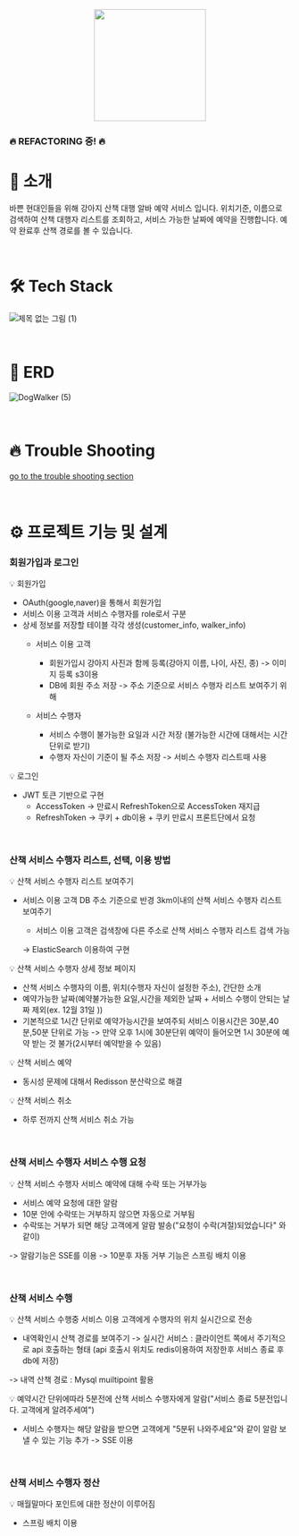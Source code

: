 <div align="center">
<img src= https://github.com/ParkHaeBeen/DogWalker/assets/130157565/660acee2-0578-4777-9fc6-b2d6a8c1d2eb  width ="200">
</div>

### 🔥 REFACTORING 중! 🔥

# 🦮 소개 
바쁜 현대인들을 위해 강아지 산책 대행 알바 예약 서비스 입니다. 위치기준, 이름으로 검색하여 산책 대행자 리스트를 조회하고,
서비스 가능한 날짜에 예약을 진행합니다. 예약 완료후 산책 경로를 볼 수 있습니다.

<br>

# 🛠 Tech Stack

![제목 없는 그림 (1)](https://github.com/ParkHaeBeen/DogWalker/assets/130157565/7168bd24-cb68-4044-a2b1-245e4d0f4a4b)

<br>

# 📓 ERD

![DogWalker (5)](https://github.com/ParkHaeBeen/DogWalker/assets/130157565/041be768-fa25-4fc3-a6d5-ca6b9359e73a)

<br>

# 🔥 Trouble Shooting

[go to the trouble shooting section](https://github.com/ParkHaeBeen/DogWalker/blob/develop/docs/TROUBLE_SHOOTING.md)

<br>

# ⚙️ 프로젝트 기능 및 설계

### 회원가입과 로그인
:bulb: 회원가입 
- OAuth(google,naver)을 통해서 회원가입
- 서비스 이용 고객과 서비스 수행자를 role로서 구분
- 상세 정보를 저장할 테이블 각각 생성(customer_info, walker_info)
  -  서비스 이용 고객
     -  회원가입시 강아지 사진과 함께 등록(강아지 이름, 나이, 사진, 종) -> 이미지 등록 s3이용
     -  DB에 회원 주소 저장 -> 주소 기준으로 서비스 수행자 리스트 보여주기 위해

  - 서비스 수행자
     - 서비스 수행이 불가능한 요일과 시간 저장 (불가능한 시간에 대해서는 시간 단위로 받기)
     - 수행자 자신이 기준이 될 주소 저장 -> 서비스 수행자 리스트때 사용
   

💡 로그인
- JWT 토큰 기반으로 구현
  - AccessToken -> 만료시 RefreshToken으로 AccessToken 재지급
  - RefreshToken -> 쿠키 + db이용 + 쿠키 만료시 프론트단에서 요청

<br>

### 산책 서비스 수행자 리스트, 선택, 이용 방법

💡 산책 서비스 수행자 리스트 보여주기
- 서비스 이용 고객 DB 주소 기준으로 반경 3km이내의 산책 서비스 수행자 리스트 보여주기
  - 서비스 이용 고객은 검색창에 다른 주소로 산책 서비스 수행자 리스트 검색 가능
    
  -> ElasticSearch 이용하여 구현

💡 산책 서비스 수행자 상세 정보 페이지
- 산책 서비스 수행자의 이름, 위치(수행자 자신이 설정한 주소), 간단한 소개
- 예약가능한 날짜(예약불가능한 요일,시간을 제외한 날짜 + 서비스 수행이 안되는 날짜 제외(ex. 12월 31일 ))
- 기본적으로 1시간 단위로 예약가능시간을 보여주되 서비스 이용시간은 30분,40분,50분 단위로 가능
   -> 만약 오후 1시에 30분단위 예약이 들어오면 1시 30분에 예약 받는 것 불가(2시부터 예약받을 수 있음)

💡 산책 서비스 예약
- 동시성 문제에 대해서 Redisson 분산락으로 해결 

💡 산책 서비스 취소
- 하루 전까지 산책 서비스 취소 가능

<br>

### 산책 서비스 수행자 서비스 수행 요청

💡 산책 서비스 수행자 서비스 예약에 대해 수락 또는 거부가능
- 서비스 예약 요청에 대한 알람
- 10분 안에 수락또는 거부하지 않으면 자동으로 거부됨
- 수락또는 거부가 되면 해당 고객에게 알람 발송("요청이 수락(겨절)되었습니다" 와 같이)

->  알람기능은 SSE를 이용 
->  10분후 자동 거부 기능은 스프링 배치 이용

<br>

### 산책 서비스 수행

💡 산책 서비스 수행중 서비스 이용 고객에게 수행자의 위치 실시간으로 전송
- 내역확인시 산책 경로를 보여주기
-> 실시간 서비스 : 클라이언트 쪽에서 주기적으로 api 호출하는 형태 (api 호출시 위치도 redis이용하여 저장한후 서비스 종료 후 db에 저장)
  
-> 내역 산책 경로 : Mysql muiltipoint 활용

💡 예약시간 단위에따라 5분전에 산책 서비스 수행자에게 알람("서비스 종료 5분전입니다. 고객에게 알려주세여")
- 서비스 수행자는 해당 알람을 받으면 고객에게 "5분뒤 나와주세요"와 같이 알람 보낼 수 있는 기능 추가
-> SSE 이용

<br>


### 산책 서비스 수행자 정산

💡 매월말마다 포인트에 대한 정산이 이루어짐
- 스프링 배치 이용




